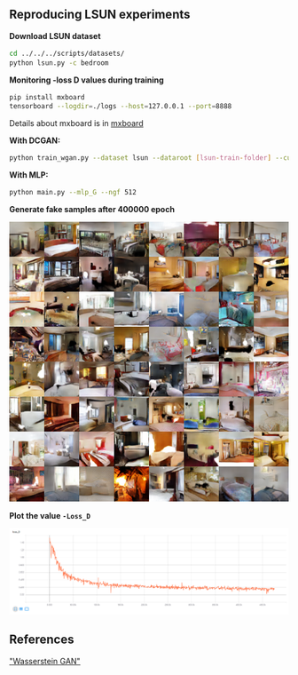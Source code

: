 ## Reproducing LSUN experiments


**Download LSUN dataset**
```bash
cd ../../../scripts/datasets/
python lsun.py -c bedroom
```

**Monitoring -loss D values during training**
```bash
pip install mxboard
tensorboard --logdir=./logs --host=127.0.0.1 --port=8888
```
Details about mxboard is in [mxboard](https://github.com/awslabs/mxboard)


**With DCGAN:**

```bash
python train_wgan.py --dataset lsun --dataroot [lsun-train-folder] --cuda
```

**With MLP:**

```bash
python main.py --mlp_G --ngf 512
```

**Generate fake samples after 400000 epoch**

![gensample](fake_samples_400000.png "fake samples in 400000 epoch")

**Plot the value `-Loss_D`**

![lossD](lossd.png "-loss D")

## References
["Wasserstein GAN"](https://arxiv.org/abs/1701.07875)
